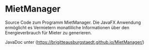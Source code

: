 # MietManager

Source Code zum Programm MietManager. Die JavaFX Anwendung ermöglicht es Vermietern monatliliche Informationen über den Energieverbrauch für Mieter zu generieren.

JavaDoc unter (https://brigitteausburgstaedt.github.io/MietManager/)
